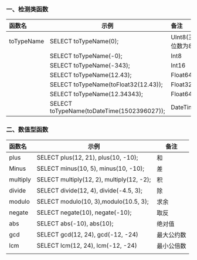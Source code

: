 

### 一、检测类函数



| 函数名     | 示例                                       | 备注             |
| :--------- | ------------------------------------------ | :--------------- |
| toTypeName | SELECT toTypeName(0);                      | UInt8(三位数为8) |
|            | SELECT toTypeName(-0);                     | Int8             |
|            | SELECT toTypeName(-343);                   | Int16            |
|            | SELECT toTypeName(12.43);                  | Float64          |
|            | SELECT toTypeName(toFloat32(12.43));       | Float32          |
|            | SELECT toTypeName(12.34343);               | Float64          |
|            | SELECT toTypeName(toDateTime(1502396027)); | DateTime         |



### 二、数值型函数



| 函数名   | 示例                                      | 备注       |
| :------- | ----------------------------------------- | ---------- |
| plus     | SELECT plus(12, 21), plus(10, -10);       | 和         |
| Minus    | SELECT minus(10, 5), minus(10, -10);      | 差         |
| multiply | SELECT multiply(12, 2), multiply(12, -2); | 积         |
| divide   | SELECT divide(12, 4), divide(-4.5, 3);    | 除         |
| modulo   | SELECT modulo(10, 3),modulo(10.5, 3);     | 求余       |
| negate   | SELECT negate(10), negate(-10);           | 取反       |
| abs      | SELECT abs(-10), abs(10);                 | 绝对值     |
| gcd      | SELECT gcd(12, 24), gcd(-12, -24)         | 最大公约数 |
| lcm      | SELECT lcm(12, 24), lcm(-12, -24)         | 最小公倍数 |
|          |                                           |            |



